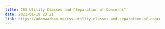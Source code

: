 ```yaml
---
title: CSS Utility Classes and "Separation of Concerns"
date: 2021-01-19 23:21
link: https://adamwathan.me/css-utility-classes-and-separation-of-concerns/
---
```

